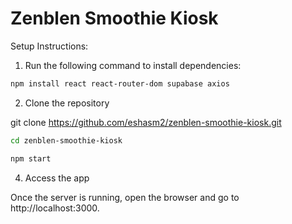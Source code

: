 # Zenblen Smoothie Kiosk

Setup Instructions:

1. Run the following command to install dependencies:

```bash
npm install react react-router-dom supabase axios
```

2. Clone the repository
   
git clone https://github.com/eshasm2/zenblen-smoothie-kiosk.git

```bash
cd zenblen-smoothie-kiosk
```

```bash
npm start
```

4. Access the app
   
Once the server is running, open the browser and go to http://localhost:3000.
